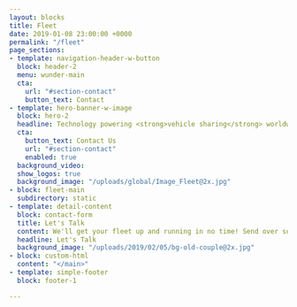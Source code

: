 ```yaml
---
layout: blocks
title: Fleet
date: 2019-01-08 23:00:00 +0000
permalink: "/fleet"
page_sections:
- template: navigation-header-w-button
  block: header-2
  menu: wunder-main
  cta:
    url: "#section-contact"
    button_text: Contact
- template: hero-banner-w-image
  block: hero-2
  headline: Technology powering <strong>vehicle sharing</strong> worldwide
  cta:
    button_text: Contact Us
    url: "#section-contact"
    enabled: true
  background_video:
  show_logos: true
  background_image: "/uploads/global/Image_Fleet@2x.jpg"
- block: fleet-main
  subdirectory: static
- template: detail-content
  block: contact-form
  title: Let's Talk
  content: We'll get your fleet up and running in no time! Send over some info and we'll get in touch in the next 24h.
  headline: Let's Talk
  background_image: "/uploads/2019/02/05/bg-old-couple@2x.jpg"
- block: custom-html
  content: "</main>"
- template: simple-footer
  block: footer-1

---
```

